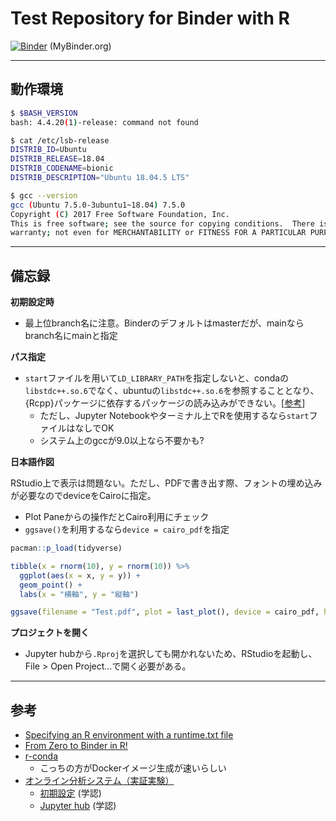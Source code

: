 # Test Repository for Binder with R

[![Binder](https://binder.cs.rcos.nii.ac.jp/badge_logo.svg)](https://binder.cs.rcos.nii.ac.jp/v2/gh/JaehyunSong/Binder_R/master) (MyBinder.org)

---

## 動作環境

```bash
$ $BASH_VERSION
bash: 4.4.20(1)-release: command not found

$ cat /etc/lsb-release
DISTRIB_ID=Ubuntu
DISTRIB_RELEASE=18.04
DISTRIB_CODENAME=bionic
DISTRIB_DESCRIPTION="Ubuntu 18.04.5 LTS"

$ gcc --version
gcc (Ubuntu 7.5.0-3ubuntu1~18.04) 7.5.0
Copyright (C) 2017 Free Software Foundation, Inc.
This is free software; see the source for copying conditions.  There is NO
warranty; not even for MERCHANTABILITY or FITNESS FOR A PARTICULAR PURPOSE.
```

---

## 備忘録

**初期設定時**

* 最上位branch名に注意。Binderのデフォルトはmasterだが、mainならbranch名にmainと指定

**パス指定**

* `start`ファイルを用いて`LD_LIBRARY_PATH`を指定しないと、condaの`libstdc++.so.6`でなく、ubuntuの`libstdc++.so.6`を参照することとなり、{Rcpp}パッケージに依存するパッケージの読み込みができない。[[参考](https://discourse.jupyter.org/t/glibcxx-3-4-26-not-found-from-rstudio/7778)]
  * ただし、Jupyter Notebookやターミナル上でRを使用するなら`start`ファイルはなしでOK
  * システム上のgccが9.0以上なら不要かも?

**日本語作図**

RStudio上で表示は問題ない。ただし、PDFで書き出す際、フォントの埋め込みが必要なのでdeviceをCairoに指定。

* Plot Paneからの操作だとCairo利用にチェック
* `ggsave()`を利用するなら`device = cairo_pdf`を指定

```r
pacman::p_load(tidyverse)

tibble(x = rnorm(10), y = rnorm(10)) %>%
  ggplot(aes(x = x, y = y)) +
  geom_point() +
  labs(x = "横軸", y = "縦軸")

ggsave(filename = "Test.pdf", plot = last_plot(), device = cairo_pdf, height = 5, width = 5)
```

**プロジェクトを開く**

* Jupyter hubから`.Rproj`を選択しても開かれないため、RStudioを起動し、File > Open Project...で開く必要がある。

---

## 参考

* [Specifying an R environment with a runtime.txt file](https://github.com/binder-examples/r)
* [From Zero to Binder in R!](https://github.com/alan-turing-institute/the-turing-way/blob/master/workshops/boost-research-reproducibility-binder/workshop-presentations/zero-to-binder-r.md)
* [r-conda](https://github.com/binder-examples/r-conda)
  * こっちの方がDockerイメージ生成が速いらしい
* [オンライン分析システム（実証実験）](https://meatwiki.nii.ac.jp/confluence/display/niircosap)
  * [初期設定](https://binder.cs.rcos.nii.ac.jp/) (学認)
  * [Jupyter hub](https://jupyter.cs.rcos.nii.ac.jp/) (学認)
